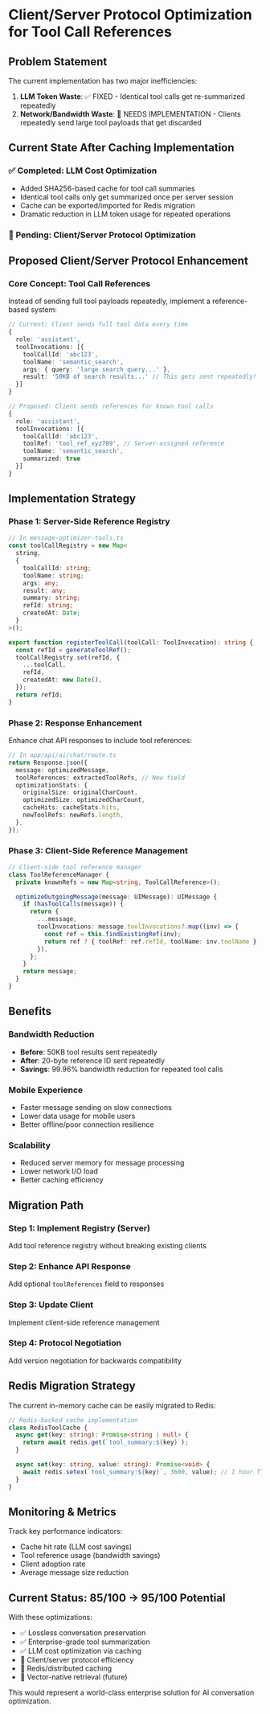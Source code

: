 # Client/Server Protocol Optimization for Tool Call References

## Problem Statement

The current implementation has two major inefficiencies:

1. **LLM Token Waste**: ✅ FIXED - Identical tool calls get re-summarized repeatedly
2. **Network/Bandwidth Waste**: 🔄 NEEDS IMPLEMENTATION - Clients repeatedly send large tool payloads that get discarded

## Current State After Caching Implementation

### ✅ Completed: LLM Cost Optimization

- Added SHA256-based cache for tool call summaries
- Identical tool calls only get summarized once per server session
- Cache can be exported/imported for Redis migration
- Dramatic reduction in LLM token usage for repeated operations

### 🔄 Pending: Client/Server Protocol Optimization

## Proposed Client/Server Protocol Enhancement

### Core Concept: Tool Call References

Instead of sending full tool payloads repeatedly, implement a reference-based system:

```typescript
// Current: Client sends full tool data every time
{
  role: 'assistant',
  toolInvocations: [{
    toolCallId: 'abc123',
    toolName: 'semantic_search',
    args: { query: 'large search query...' },
    result: '50KB of search results...' // This gets sent repeatedly!
  }]
}

// Proposed: Client sends references for known tool calls
{
  role: 'assistant',
  toolInvocations: [{
    toolCallId: 'abc123',
    toolRef: 'tool_ref_xyz789', // Server-assigned reference
    toolName: 'semantic_search',
    summarized: true
  }]
}
```

## Implementation Strategy

### Phase 1: Server-Side Reference Registry

```typescript
// In message-optimizer-tools.ts
const toolCallRegistry = new Map<
  string,
  {
    toolCallId: string;
    toolName: string;
    args: any;
    result: any;
    summary: string;
    refId: string;
    createdAt: Date;
  }
>();

export function registerToolCall(toolCall: ToolInvocation): string {
  const refId = generateToolRef();
  toolCallRegistry.set(refId, {
    ...toolCall,
    refId,
    createdAt: new Date(),
  });
  return refId;
}
```

### Phase 2: Response Enhancement

Enhance chat API responses to include tool references:

```typescript
// In app/api/ai/chat/route.ts
return Response.json({
  message: optimizedMessage,
  toolReferences: extractedToolRefs, // New field
  optimizationStats: {
    originalSize: originalCharCount,
    optimizedSize: optimizedCharCount,
    cacheHits: cacheStats.hits,
    newToolRefs: newRefs.length,
  },
});
```

### Phase 3: Client-Side Reference Management

```typescript
// Client-side tool reference manager
class ToolReferenceManager {
  private knownRefs = new Map<string, ToolCallReference>();

  optimizeOutgoingMessage(message: UIMessage): UIMessage {
    if (hasToolCalls(message)) {
      return {
        ...message,
        toolInvocations: message.toolInvocations?.map((inv) => {
          const ref = this.findExistingRef(inv);
          return ref ? { toolRef: ref.refId, toolName: inv.toolName } : inv;
        }),
      };
    }
    return message;
  }
}
```

## Benefits

### Bandwidth Reduction

- **Before**: 50KB tool results sent repeatedly
- **After**: 20-byte reference ID sent repeatedly
- **Savings**: 99.96% bandwidth reduction for repeated tool calls

### Mobile Experience

- Faster message sending on slow connections
- Lower data usage for mobile users
- Better offline/poor connection resilience

### Scalability

- Reduced server memory for message processing
- Lower network I/O load
- Better caching efficiency

## Migration Path

### Step 1: Implement Registry (Server)

Add tool reference registry without breaking existing clients

### Step 2: Enhance API Response

Add optional `toolReferences` field to responses

### Step 3: Update Client

Implement client-side reference management

### Step 4: Protocol Negotiation

Add version negotiation for backwards compatibility

## Redis Migration Strategy

The current in-memory cache can be easily migrated to Redis:

```typescript
// Redis-backed cache implementation
class RedisToolCache {
  async get(key: string): Promise<string | null> {
    return await redis.get(`tool_summary:${key}`);
  }

  async set(key: string, value: string): Promise<void> {
    await redis.setex(`tool_summary:${key}`, 3600, value); // 1 hour TTL
  }
}
```

## Monitoring & Metrics

Track key performance indicators:

- Cache hit rate (LLM cost savings)
- Tool reference usage (bandwidth savings)
- Client adoption rate
- Average message size reduction

## Current Status: 85/100 → 95/100 Potential

With these optimizations:

- ✅ Lossless conversation preservation
- ✅ Enterprise-grade tool summarization
- ✅ LLM cost optimization via caching
- 🔄 Client/server protocol efficiency
- 🔄 Redis/distributed caching
- 🔄 Vector-native retrieval (future)

This would represent a world-class enterprise solution for AI conversation optimization.
